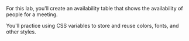 For this lab, you'll create an availability table that shows the availability of people for a meeting.

You'll practice using CSS variables to store and reuse colors, fonts, and other styles.